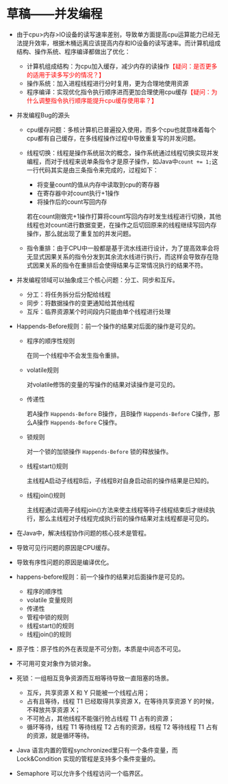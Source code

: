 # 草稿——并发编程

- 由于cpu>内存>IO设备的读写速率差别，导致单方面提高cpu运算能力已经无法提升效率，根据木桶远离应该提高内存和IO设备的读写速率。而计算机组成结构、操作系统、程序编译都做出了优化：
    - 计算机组成结构：为cpu加入缓存，减少内存的读操作<font color=red>【疑问：是否更多的适用于读多写少的情况？】</font>
    - 操作系统：加入进程线程进行分时复用，更为合理地使用资源
    - 程序编译：实现优化指令执行顺序进而更加合理使用cpu缓存<font color=red>【疑问：为什么调整指令执行顺序能提升cpu缓存使用率？】</font>

- 并发编程Bug的源头
    - cpu缓存问题：多核计算机已普遍投入使用，而多个cpu也就意味着每个cpu都有自己缓存，在多线程操作过程中导致重复写的并发问题。
    - 线程切换：线程是操作系统层次的概念，操作系统通过线程切换实现并发编程，而对于线程来说单条指令才是原子操作，如Java中`count += 1;`这一行代码其实是由三条指令来完成的，过程如下：
        - 将变量count的值从内存中读取到cpu的寄存器
        - 在寄存器中对count执行+1操作
        - 将操作后的count写回内存
        
        若在count刚做完+1操作打算将count写回内存时发生线程进行切换，其他线程也对count进行数据变更，在操作之后切回原来的线程继续写回内存操作，那么就出现了重复加的并发问题。
    - 指令重排：由于CPU中一般都是基于流水线进行设计，为了提高效率会将无显式因果关系的指令分发到其余流水线进行执行，而这样会导致存在隐式因果关系的指令在重排后会使得结果与正常情况执行的结果不符。

- 并发编程领域可以抽象成三个核心问题：分工、同步和互斥。
    - 分工：将任务拆分后分配给线程
    - 同步：将数据操作的变更通知给其他线程
    - 互斥：临界资源某个时间段内只能由单个线程进行处理

- Happends-Before规则：前一个操作的结果对后面的操作是可见的。
    - 程序的顺序性规则
        
        在同一个线程中不会发生指令重排。
    - volatile规则
        
        对volatile修饰的变量的写操作的结果对读操作是可见的。
    - 传递性
        
        若A操作 `Happends-Before` B操作，且B操作 `Happends-Before` C操作，那么A操作 `Happends-Before` C操作。
    - 锁规则

        对一个锁的加锁操作 `Happends-Before` 锁的释放操作。

    - 线程start()规则

        主线程A启动子线程B后，子线程B对自身启动前的操作结果是已知的。

    - 线程join()规则

        主线程通过调用子线程join()方法来使主线程等待子线程结束后才继续执行，那么主线程对子线程完成执行前的操作结果对主线程都是可见的。

- 在Java中，解决线程协作问题的核心技术是管程。

- 导致可见行问题的原因是CPU缓存。

- 导致有序性问题的原因是编译优化。

- happens-before规则：前一个操作的结果对后面操作是可见的。
    - 程序的顺序性
    - volatile 变量规则
    - 传递性
    - 管程中锁的规则
    - 线程start()的规则
    - 线程join()的规则

- 原子性：原子性的外在表现是不可分割，本质是中间态不可见。

- 不可用可变对象作为锁对象。

- 死锁：一组相互竞争资源而互相等待导致一直阻塞的场景。
    - 互斥，共享资源 X 和 Y 只能被一个线程占用；
    - 占有且等待，线程 T1 已经取得共享资源 X，在等待共享资源 Y 的时候，不释放共享资源 X；
    - 不可抢占，其他线程不能强行抢占线程 T1 占有的资源；
    - 循环等待，线程 T1 等待线程 T2 占有的资源，线程 T2 等待线程 T1 占有的资源，就是循环等待。

- Java 语言内置的管程synchronized里只有一个条件变量，而 Lock&Condition 实现的管程是支持多个条件变量的。

- Semaphore 可以允许多个线程访问一个临界区。